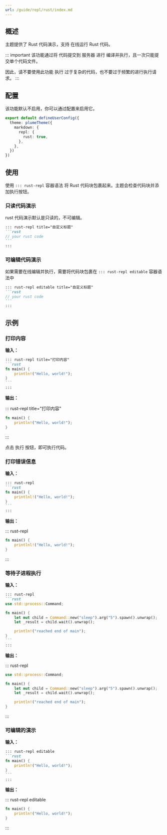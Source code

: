```yaml
---
url: /guide/repl/rust/index.md
---
```

## 概述

主题提供了 Rust 代码演示，支持 在线运行 Rust 代码。

::: important
该功能通过将 代码提交到 服务器 进行 编译并执行，且一次只能提交单个代码文件。

因此，请不要使用此功能 执行 过于复杂的代码，也不要过于频繁的进行执行请求。
:::

## 配置

该功能默认不启用，你可以通过配置来启用它。

```ts title=".vuepress/config.ts"
export default defineUserConfig({
  theme: plumeTheme({
    markdown: {
      repl: {
        rust: true,
      },
    },
  })
})
```

## 使用

使用 `::: rust-repl` 容器语法 将 Rust 代码块包裹起来。主题会检查代码块并添加执行按钮。

### 只读代码演示

rust 代码演示默认是只读的，不可编辑。

````md
::: rust-repl title="自定义标题"
```rust
// your rust code
```
:::
````

### 可编辑代码演示

如果需要在线编辑并执行，需要将代码块包裹在 `::: rust-repl editable` 容器语法中

````md
::: rust-repl editable title="自定义标题"
```rust
// your rust code
```
:::
````

## 示例

### 打印内容

**输入：**

````md
::: rust-repl title="打印内容"
```rust
fn main() {
    println!("Hello, world!");
}
```
:::
````

**输出：**

::: rust-repl title="打印内容"

```rust
fn main() {
    println!("Hello, world!");
}
```

:::

点击 执行 按钮，即可执行代码。

### 打印错误信息

**输入：**

````md
::: rust-repl
```rust
fn main() {
    printlnl!("Hello, world!");
}
```
:::
````

**输出：**

::: rust-repl

```rust
fn main() {
    printlnl!("Hello, world!");
}
```

:::

### 等待子进程执行

**输入：**

````md
::: rust-repl
```rust
use std::process::Command;

fn main() {
    let mut child = Command::new("sleep").arg("5").spawn().unwrap();
    let _result = child.wait().unwrap();

    println!("reached end of main");
}
```
:::
````

**输出：**

::: rust-repl

```rust
use std::process::Command;

fn main() {
    let mut child = Command::new("sleep").arg("5").spawn().unwrap();
    let _result = child.wait().unwrap();

    println!("reached end of main");
}
```

:::

### 可编辑的演示

**输入：**

````md
::: rust-repl editable
```rust
fn main() {
    println!("Hello, world!");
}
```
:::
````

**输出：**

::: rust-repl editable

```rust
fn main() {
    println!("Hello, world!");
}
```

:::
